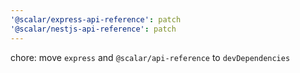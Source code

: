 ```yaml
---
'@scalar/express-api-reference': patch
'@scalar/nestjs-api-reference': patch
---
```


chore: move `express` and `@scalar/api-reference` to `devDependencies`

